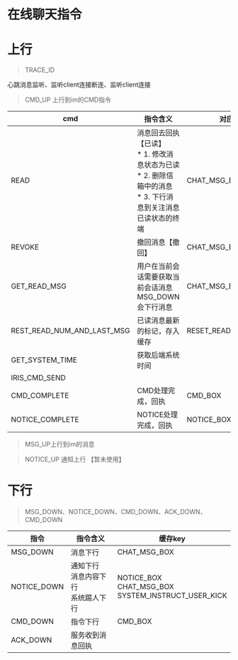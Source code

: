 

# 在线聊天指令

# 上行

> TRACE_ID 

心跳消息监听、监听client连接断连、监听client连接

> CMD_UP 上行到im的CMD指令

| cmd                        | 指令含义                                                     | 对应redis缓存key            |
| -------------------------- | ------------------------------------------------------------ | --------------------------- |
| READ                       | 消息回去回执【已读】<br />* 1. 修改消息状态为已读 <br />* 2. 删除信箱中的消息<br />* 3. 下行消息到关注消息已读状态的终端 | CHAT_MSG_BOX                |
| REVOKE                     | 撤回消息【撤回】                                             | CHAT_MSG_BOX                |
| GET_READ_MSG               | 用户在当前会话需要获取当前会话消息<br />MSG_DOWN 会下行消息  | CHAT_MSG_BOX                |
| REST_READ_NUM_AND_LAST_MSG | 已读消息最新的标记，存入缓存                                 | RESET_READ_NUM_AND_LAST_MSG |
| GET_SYSTEM_TIME            | 获取后端系统时间                                             |                             |
| IRIS_CMD_SEND              |                                                              |                             |
| CMD_COMPLETE               | CMD处理完成，回执                                            | CMD_BOX                     |
| NOTICE_COMPLETE            | NOTICE处理完成，回执                                         | NOTICE_BOX                  |

> MSG_UP上行到im的消息

> NOTICE_UP 通知上行 【暂未使用】

# 下行

> MSG_DOWN、NOTICE_DOWN、CMD_DOWN、ACK_DOWN、CMD_DOWN

| 指令        | 指令含义                                     | 缓存key                                                     |
| ----------- | -------------------------------------------- | ----------------------------------------------------------- |
| MSG_DOWN    | 消息下行                                     | CHAT_MSG_BOX                                                |
| NOTICE_DOWN | 通知下行<br />消息内容下行<br />系统踢人下行 | NOTICE_BOX<br />CHAT_MSG_BOX<br />SYSTEM_INSTRUCT_USER_KICK |
| CMD_DOWN    | 指令下行                                     | CMD_BOX                                                     |
| ACK_DOWN    | 服务收到消息回执                             |                                                             |

